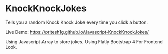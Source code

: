 # KnockKnockJokes
Tells you a random Knock Knock Joke every time you click a button.

Live Demo: https://pritesh1g.github.io/Javascript-KnockKnockJokes/

Using Javascript Array to store jokes.
Using Flatly Bootstrap 4 For Frontend Look.
